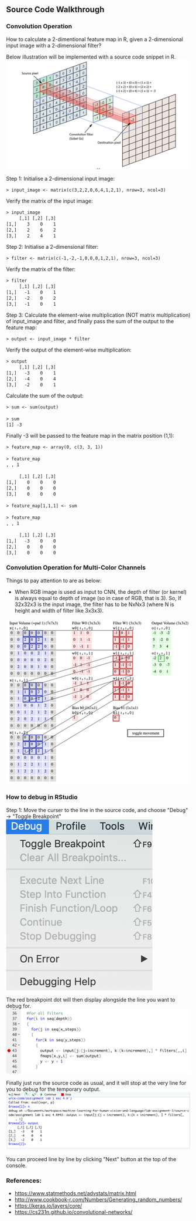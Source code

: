 ## Source Code Walkthrough

### Convolution Operation

How to calculate a 2-dimentional feature map in R, given a 2-dimensional input image with a 2-dimensional filter?

Below illustration will be implemented with a source code snippet in R.
![convolution_operation](./pix/convolve_operation.png) 


Step 1: Initialise a 2-dimensional input image:
```
> input_image <- matrix(c(3,2,2,0,6,4,1,2,1), nrow=3, ncol=3)
```

Verify the matrix of the input image:
```
> input_image
     [,1] [,2] [,3]
[1,]    3    0    1
[2,]    2    6    2
[3,]    2    4    1
```

Step 2: Initialise a 2-dimensional filter:
```
> filter <- matrix(c(-1,-2,-1,0,0,0,1,2,1), nrow=3, ncol=3)
```

Verify the matrix of the filter:
```
> filter
     [,1] [,2] [,3]
[1,]   -1    0    1
[2,]   -2    0    2
[3,]   -1    0    1
```

Step 3: Calculate the element-wise multiplication (NOT matrix multiplication) of input_image and filter, and finally pass the sum of the output to the feature map:
```
> output <- input_image * filter
```

Verify the output of the element-wise multiplication:
```
> output
     [,1] [,2] [,3]
[1,]   -3    0    1
[2,]   -4    0    4
[3,]   -2    0    1
```

Calculate the sum of the output:
```
> sum <- sum(output)

> sum
[1] -3
```

Finally -3 will be passed to the feature map in the matrix position (1,1):
```
> feature_map <- array(0, c(3, 3, 1))

> feature_map
, , 1

     [,1] [,2] [,3]
[1,]    0    0    0
[2,]    0    0    0
[3,]    0    0    0

> feature_map[1,1,1] <- sum

> feature_map
, , 1

     [,1] [,2] [,3]
[1,]   -3    0    0
[2,]    0    0    0
[3,]    0    0    0
```

### Convolution Operation for Multi-Color Channels

Things to pay attention to are as below:

* When RGB image is used as input to CNN, the depth of filter (or kernel) is always equal to depth of image (so in case of RGB, that is 3). So, If 32x32x3 is the input image, the filter has to be NxNx3 (where N is height and width of filter like 3x3x3).

![multi-color-channel](./pix/multi-color-channel.png)

### How to debug in RStudio

Step 1: Move the curser to the line in the source code, and choose "Debug" -> "Toggle Breakpoint"
![toggle_breakpoint](./pix/toggle.png)

The red breakpoint dot will then display alongside the line you want to debug for.
![breakpoint](./pix/breakpoint.png)

Finally just run the source code as usual, and it will stop at the very line for you to debug for the temporary output.
![output](./pix/output.png)

You can proceed line by line by clicking "Next" button at the top of the console.

### References:

* https://www.statmethods.net/advstats/matrix.html
* http://www.cookbook-r.com/Numbers/Generating_random_numbers/
* https://keras.io/layers/core/
* https://cs231n.github.io/convolutional-networks/